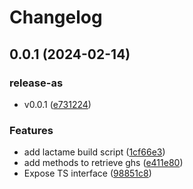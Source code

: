 # Changelog

## 0.0.1 (2024-02-14)


### release-as

* v0.0.1 ([e731224](https://github.com/cheminfo/ghs-hazard/commit/e7312248c3832a53bcc47e22277b70dd26495141))


### Features

* add lactame build script ([1cf66e3](https://github.com/cheminfo/ghs-hazard/commit/1cf66e3739e9aa7ada076684485b8ac9792f12d6))
* add methods to retrieve ghs ([e411e80](https://github.com/cheminfo/ghs-hazard/commit/e411e80f7d06f48d969b8139d7f06faf6c5f335e))
* Expose TS interface ([98851c8](https://github.com/cheminfo/ghs-hazard/commit/98851c88ac766cd1dc5c132a61f4d345019d0a60))
